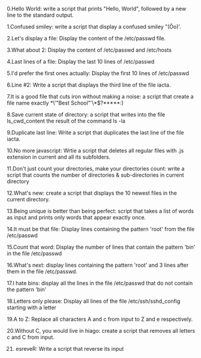 0.Hello World: write a script that prints "Hello, World", followed by a new line to the standard output.

1.Confused smiley: write a script that display a confused smiley "(Ôo)'.

2.Let's display a file: Display the content of the /etc/passwd file.

3.What about 2: Display the content of /etc/passwd and /etc/hosts

4.Last lines of a file: Display the last 10 lines of /etc/passwd

5.I'd prefer the first ones actually: Display the first 10 lines of /etc/passwd

6.Line #2: Write a script that displays the third line of the file iacta.

7.It is a good file that cuts iron without making a noise: a script that create a file name exactly \*\\'"Best School"\'\\*$\?\*\*\*\*\*:)

8.Save current state of directory: a script that writes into the file ls_cwd_content the result of the command ls -la

9.Duplicate last line: Write a script that duplicates the last line of the file iacta.

10.No more javascript: Wrtie a script that deletes all regular files with .js extension in current and all its subfolders.

11.Don't just count your directories, make your directories count: write a script that counts the number of directories & sub-directories in current directory

12.What's new: create a script that displays the 10 newest files in the current directory.

13.Being unique is better than being perfect: script that takes a list of words as input and prints only words that appear exactly once.

14.It must be that file: Display lines containing the pattern 'root' from the file /etc/passwd

15.Count that word: Display the number of lines that contain the pattern 'bin' in the file /etc/passwd

16.What's next: display lines containing the pattern 'root' and 3 lines after them in the file /etc/passwd.

17.I hate bins: display all the lines in the file /etc/passwd that do not contain the pattern 'bin'

18.Letters only please: Display all lines of the file /etc/ssh/sshd_config starting with a letter

19.A to Z: Replace all characters A and c from input to Z and e respectively.

20.Without C, you would live in hiago: create a script that removes all letters c and C from input.

21. esreveR: Write a script that reverse its input  
